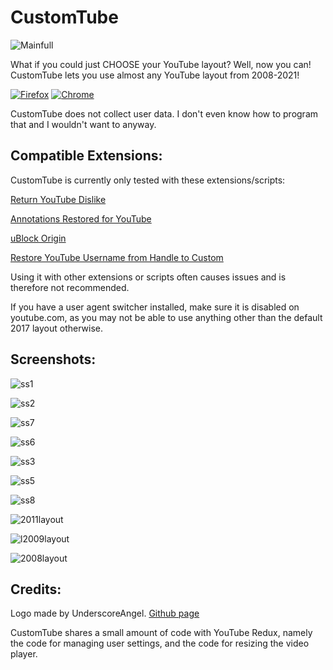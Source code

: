 # CustomTube

![Mainfull](https://github.com/lightbeam24/CustomTube/assets/105595945/e9e27f41-4587-4f4c-b505-525520a62e73)

What if you could just CHOOSE your YouTube layout? Well, now you can! CustomTube lets you use almost any YouTube layout from 2008-2021!

[![Firefox](https://blog.mozilla.org/addons/files/2015/11/get-the-addon.png)](https://addons.mozilla.org/en-CA/firefox/addon/customtube/)
[![Chrome](https://wd.imgix.net/image/BrQidfK9jaQyIHwdw91aVpkPiib2/RQMv2HZ0v6NKfFn7XCeU.png?auto=format&w=228)](https://chromewebstore.google.com/detail/customtube/iedffooliepgabiihipcbokboecnfcbe)

CustomTube does not collect user data. I don't even know how to program that and I wouldn't want to anyway.

Compatible Extensions:
-
CustomTube is currently only tested with these extensions/scripts:

[Return YouTube Dislike](https://github.com/Anarios/return-youtube-dislike)

[Annotations Restored for YouTube](https://github.com/isaackd/AnnotationsRestored)

[uBlock Origin](https://github.com/gorhill/uBlock)

[Restore YouTube Username from Handle to Custom](https://greasyfork.org/en/scripts/468740-restore-youtube-username-from-handle-to-custom)

Using it with other extensions or scripts often causes issues and is therefore not recommended. 

If you have a user agent switcher installed, make sure it is disabled on youtube.com, as you may not be able to use anything other than the default 2017 layout otherwise.

Screenshots:
-

![ss1](https://github.com/lightbeam24/CustomTube/assets/105595945/90283c3b-86ae-419d-9663-be540a929349)

![ss2](https://github.com/lightbeam24/CustomTube/assets/105595945/3c7345bf-c1f8-4378-9c29-7e1fcab8822e)

![ss7](https://github.com/lightbeam24/CustomTube/assets/105595945/ebb24f00-fa78-4fd5-a9b2-21764056e7d4)

![ss6](https://github.com/lightbeam24/CustomTube/assets/105595945/cc4a19e6-ca85-469f-a945-fcea3710fd50)

![ss3](https://github.com/lightbeam24/CustomTube/assets/105595945/80af9f04-307d-479a-b3e0-8aa3e479fb4e)

![ss5](https://github.com/lightbeam24/CustomTube/assets/105595945/faa2507b-358f-43bb-8d4a-4fd503979baa)

![ss8](https://github.com/lightbeam24/CustomTube/assets/105595945/64903dd3-e3b5-4380-85ec-b9906dda577e)

![2011layout](https://github.com/lightbeam24/CustomTube/assets/105595945/ebed9e8a-5061-42bb-be13-92f5d0c3f400)

![l2009layout](https://github.com/lightbeam24/CustomTube/assets/105595945/575b551a-f3ff-4a62-82bd-01ec4ca6ebcc)

![2008layout](https://github.com/lightbeam24/CustomTube/assets/105595945/5966a02a-a501-4629-8fb2-bd6fc7967d18)


Credits:
-

Logo made by UnderscoreAngel. [Github page](https://github.com/UnderscoreAngel)

CustomTube shares a small amount of code with YouTube Redux, namely the code for managing user settings, and the code for resizing the video player.
